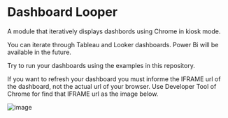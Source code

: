 # Dashboard Looper
A module that iteratively displays dashbords using Chrome in kiosk mode.

You can iterate through Tableau and Looker dashboards.
Power Bi will be available in the future.

Try to run your dashboards using the examples in this repository.

If you want to refresh your dashboard you must informe the IFRAME url of the dashboard, not the actual url of your browser.
Use Developer Tool of Chrome for find that IFRAME url as the image below.

![image](https://user-images.githubusercontent.com/36969427/234972035-4acf6fd5-2b4e-4929-b9ce-4ed8243afbbc.png)
